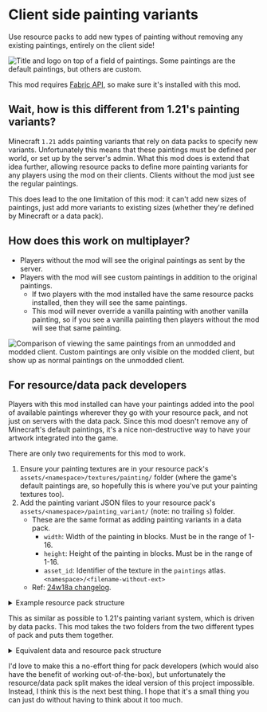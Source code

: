# Client side painting variants

Use resource packs to add new types of painting without removing any existing paintings, entirely on the client side!

![Title and logo on top of a field of paintings. Some paintings are the default paintings, but others are custom.](https://cdn.modrinth.com/data/T1MOUdih/images/deebe09e46f70b2a146098f3b09e650757f3b666.png)

This mod requires [Fabric API](https://modrinth.com/mod/fabric-api), so make sure it's installed with this mod.

## Wait, how is this different from 1.21's painting variants?

Minecraft `1.21` adds painting variants that rely on data packs to specify new variants. Unfortunately this means that these paintings must be defined per world, or set up by the server's admin. What this mod does is extend that idea further, allowing resource packs to define more painting variants for any players using the mod on their clients. Clients without the mod just see the regular paintings.

This does lead to the one limitation of this mod: it can't add new sizes of paintings, just add more variants to existing sizes (whether they're defined by Minecraft or a data pack).

## How does this work on multiplayer?

- Players without the mod will see the original paintings as sent by the server.
- Players with the mod will see custom paintings in addition to the original paintings.
  - If two players with the mod installed have the same resource packs installed, then they will see the same paintings.
  - This mod will never override a vanilla painting with another vanilla painting, so if you see a vanilla painting then players without the mod will see that same painting.

![Comparison of viewing the same paintings from an unmodded and modded client. Custom paintings are only visible on the modded client, but show up as normal paintings on the unmodded client.](https://cdn.modrinth.com/data/T1MOUdih/images/e2cd94ce1d29a033689e3bfab5f43e235334327d.png)

## For resource/data pack developers

Players with this mod installed can have your paintings added into the pool of available paintings wherever they go with your resource pack, and not just on servers with the data pack. Since this mod doesn't remove any of Minecraft's default paintings, it's a nice non-destructive way to have your artwork integrated into the game.

There are only two requirements for this mod to work.

1. Ensure your painting textures are in your resource pack's `assets/<namespace>/textures/painting/` folder (where the game's default paintings are, so hopefully this is where you've put your painting textures too).
2. Add the painting variant JSON files to your resource pack's `assets/<namespace>/painting_variant/` (note: no trailing `s`) folder.
   - These are the same format as adding painting variants in a data pack.
     - `width`: Width of the painting in blocks. Must be in the range of 1-16.
     - `height`: Height of the painting in blocks. Must be in the range of 1-16.
     - `asset_id`: Identifier of the texture in the `paintings` atlas. `<namespace>/<filename-without-ext>`
   - Ref: [24w18a changelog](https://www.minecraft.net/en-us/article/minecraft-snapshot-24w18a).

<details>
<summary>Example resource pack structure</summary>

```txt
resourcepack.zip
├─pack.mcmeta
├─pack.png
└─assets/
  └─<namespace>/
    ├─painting_variant/
    │ ├─<id1>.json
    │ └─<id2>.json
    └ textures/
      └─painting/
        ├─<id1>.png
        └─<id2>.png
```

</details>

This as similar as possible to 1.21's painting variant system, which is driven by data packs. This mod takes the two folders from the two different types of pack and puts them together.

<details>
<summary>Equivalent data and resource pack structure</summary>

```txt
datapack.zip
├─pack.mcmeta
└─data/
  └─<namespace>/
    └─painting_variant/
      ├─<id1>.json
      └─<id2>.json

resourcepack.zip
├─pack.mcmeta
├─pack.png
└─assets/
  └─<namespace>/
    └ textures/
      └─painting/
        ├─<id1>.png
        └─<id2>.png
```

</details>

I'd love to make this a no-effort thing for pack developers (which would also have the benefit of working out-of-the-box), but unfortunately the resource/data pack split makes the ideal version of this project impossible. Instead, I think this is the next best thing. I hope that it's a small thing you can just do without having to think about it too much.
